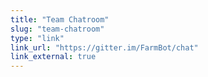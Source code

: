 ```yaml
---
title: "Team Chatroom"
slug: "team-chatroom"
type: "link"
link_url: "https://gitter.im/FarmBot/chat"
link_external: true
---
```


